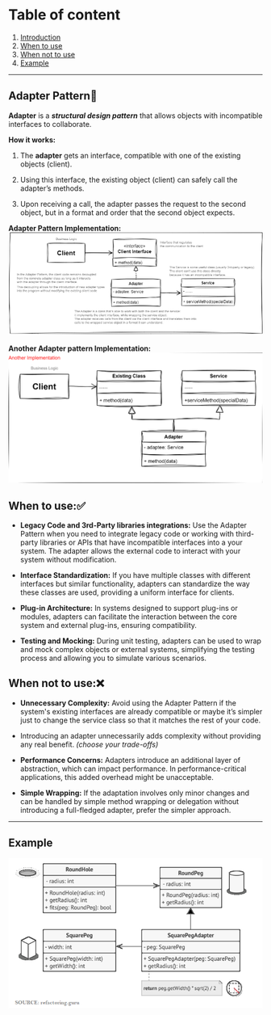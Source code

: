 # Table of content

1. [Introduction](#adapter-pattern)
2. [When to use](#when-to-use)
3. [When not to use](#when-not-to-use)
4. [Example](#example)

 --------

## Adapter Pattern🧩

**Adapter** is a ***structural design pattern*** that allows objects with incompatible interfaces to collaborate.

**How it works:**
1. The **adapter** gets an interface, compatible with one of the existing objects (client).

2. Using this interface, the existing object (client) can safely call the adapter’s methods.

3. Upon receiving a call, the adapter passes the request to the second object, but in a format and order that the second object expects.


**Adapter Pattern Implementation:**
![Adapter Pattern Implementation](AdapterPattern.png)
  
 **Another Adapter pattern Implementation:**
![Adapter Pattern Implementation2](AdapterPattern_imp2.png)


## When to use:✅

-  **Legacy Code and 3rd-Party libraries integrations:** Use the Adapter Pattern when you need to integrate legacy code or working with third-party libraries or APIs that have incompatible interfaces into a your system. The adapter allows the external code to interact with your system without modification.

-  **Interface Standardization:** If you have multiple classes with different interfaces but similar functionality, adapters can standardize the way these classes are used, providing a uniform interface for clients.

-  **Plug-in Architecture:** In systems designed to support plug-ins or modules, adapters can facilitate the interaction between the core system and external plug-ins, ensuring compatibility.

-  **Testing and Mocking:** During unit testing, adapters can be used to wrap and mock complex objects or external systems, simplifying the testing process and allowing you to simulate various scenarios.

  

## When not to use:❌

-  **Unnecessary Complexity:** Avoid using the Adapter Pattern if the system's existing interfaces are already compatible or maybe it’s simpler just to change the service class so that it matches the rest of your code.

- Introducing an adapter unnecessarily adds complexity without providing any real benefit. *(choose your trade-offs)*

-  **Performance Concerns:** Adapters introduce an additional layer of abstraction, which can impact performance. In performance-critical applications, this added overhead might be unacceptable.

-  **Simple Wrapping:** If the adaptation involves only minor changes and can be handled by simple method wrapping or delegation without introducing a full-fledged adapter, prefer the simpler approach.

-----
## Example
![Adapter Pattern Example](example.png)
